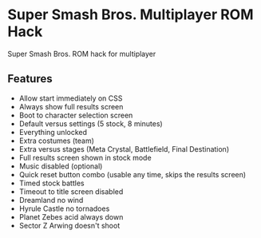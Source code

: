 # Super Smash Bros. Multiplayer ROM Hack
Super Smash Bros. ROM hack for multiplayer

## Features
- Allow start immediately on CSS
- Always show full results screen
- Boot to character selection screen
- Default versus settings (5 stock, 8 minutes)
- Everything unlocked
- Extra costumes (team)
- Extra versus stages (Meta Crystal, Battlefield, Final Destination)
- Full results screen shown in stock mode
- Music disabled (optional)
- Quick reset button combo (usable any time, skips the results screen)
- Timed stock battles
- Timeout to title screen disabled
- Dreamland no wind
- Hyrule Castle no tornadoes
- Planet Zebes acid always down
- Sector Z Arwing doesn't shoot
